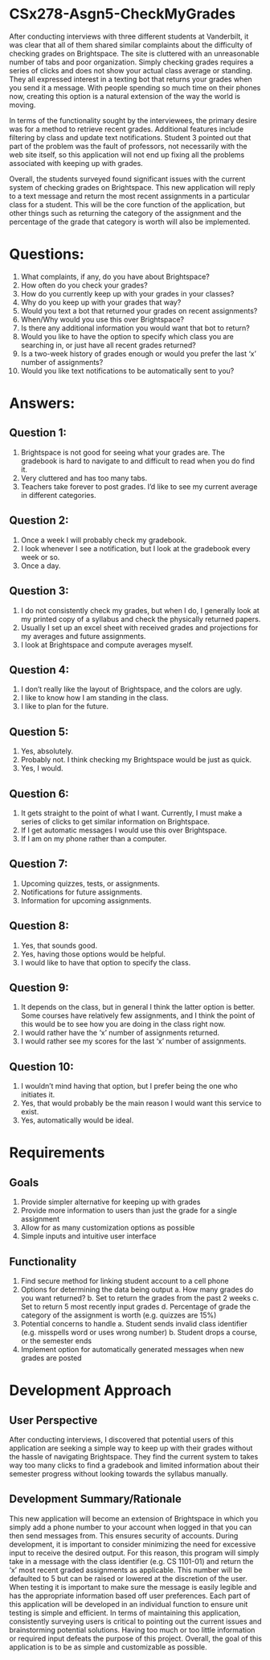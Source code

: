 # CSx278-Asgn5-CheckMyGrades

After conducting interviews with three different students at Vanderbilt, it was clear that all of them shared similar complaints about the difficulty of checking grades on Brightspace. The site is cluttered with an unreasonable number of tabs and poor organization. Simply checking grades requires a series of clicks and does not show your actual class average or standing. They all expressed interest in a texting bot that returns your grades when you send it a message. With people spending so much time on their phones now, creating this option is a natural extension of the way the world is moving. 

In terms of the functionality sought by the interviewees, the primary desire was for a method to retrieve recent grades. Additional features include filtering by class and update text notifications. Student 3 pointed out that part of the problem was the fault of professors, not necessarily with the web site itself, so this application will not end up fixing all the problems associated with keeping up with grades.

Overall, the students surveyed found significant issues with the current system of checking grades on Brightspace. This new application will reply to a text message and return the most recent assignments in a particular class for a student. This will be the core function of the application, but other things such as returning the category of the assignment and the percentage of the grade that category is worth will also be implemented. 


# Questions:
1. What complaints, if any, do you have about Brightspace? 
2. How often do you check your grades?
3. How do you currently keep up with your grades in your classes?
4. Why do you keep up with your grades that way?
5. Would you text a bot that returned your grades on recent assignments?
6. When/Why would you use this over Brightspace?
7. Is there any additional information you would want that bot to return?
8. Would you like to have the option to specify which class you are searching in, or just have all recent grades returned?
9. Is a two-week history of grades enough or would you prefer the last ‘x’ number of assignments?
10. Would you like text notifications to be automatically sent to you?

# Answers:

## Question 1:
1. Brightspace is not good for seeing what your grades are. The gradebook is hard to navigate to and difficult to read when you do find it.
2. Very cluttered and has too many tabs.
3. Teachers take forever to post grades. I’d like to see my current average in different categories.


## Question 2:
1. Once a week I will probably check my gradebook.
2. I look whenever I see a notification, but I look at the gradebook every week or so.
3. Once a day.


## Question 3:
1. I do not consistently check my grades, but when I do, I generally look at my printed copy of a syllabus and check the physically returned papers.
2. Usually I set up an excel sheet with received grades and projections for my averages and future assignments.
3. I look at Brightspace and compute averages myself.


## Question 4:
1. I don’t really like the layout of Brightspace, and the colors are ugly.
2. I like to know how I am standing in the class.
3. I like to plan for the future.


## Question 5:
1. Yes, absolutely.
2. Probably not. I think checking my Brightspace would be just as quick.
3. Yes, I would.


## Question 6:
1. It gets straight to the point of what I want. Currently, I must make a series of clicks to get similar information on Brightspace.
2. If I get automatic messages I would use this over Brightspace.
3. If I am on my phone rather than a computer.


## Question 7:
1. Upcoming quizzes, tests, or assignments.
2. Notifications for future assignments.
3. Information for upcoming assignments.


## Question 8:
1. Yes, that sounds good.
2. Yes, having those options would be helpful.
3. I would like to have that option to specify the class.


## Question 9:
1. It depends on the class, but in general I think the latter option is better. Some courses have relatively few assignments, and I think the point of this would be to see how you are doing in the class right now.
2. I would rather have the ‘x’ number of assignments returned.
3. I would rather see my scores for the last ‘x’ number of assignments.


## Question 10:
1. I wouldn’t mind having that option, but I prefer being the one who initiates it.
2. Yes, that would probably be the main reason I would want this service to exist.
3. Yes, automatically would be ideal.

# Requirements

## Goals
1. Provide simpler alternative for keeping up with grades
2. Provide more information to users than just the grade for a single assignment
3. Allow for as many customization options as possible
4. Simple inputs and intuitive user interface
	
## Functionality
1. Find secure method for linking student account to a cell phone
2. Options for determining the data being output
	a. How many grades do you want returned?
	b. Set to return the grades from the past 2 weeks
	c. Set to return 5 most recently input grades
	d. Percentage of grade the category of the assignment is worth (e.g. quizzes are 15%)
3. Potential concerns to handle
	a. Student sends invalid class identifier (e.g. misspells word or uses wrong number)
	b. Student drops a course, or the semester ends
4. Implement option for automatically generated messages when new grades are posted

# Development Approach

## User Perspective
After conducting interviews, I discovered that potential users of this application are seeking a simple way to keep up with their grades without the hassle of navigating Brightspace. They find the current system to takes way too many clicks to find a gradebook and limited information about their semester progress without looking towards the syllabus manually.

## Development Summary/Rationale
This new application will become an extension of Brightspace in which you simply add a phone number to your account when logged in that you can then send messages from. This ensures security of accounts. During development, it is important to consider minimizing the need for excessive input to receive the desired output. For this reason, this program will simply take in a message with the class identifier (e.g. CS 1101-01) and return the ‘x’ most recent graded assignments as applicable. This number will be defaulted to 5 but can be raised or lowered at the discretion of the user. When testing it is important to make sure the message is easily legible and has the appropriate information based off user preferences. Each part of this application will be developed in an individual function to ensure unit testing is simple and efficient. In terms of maintaining this application, consistently surveying users is critical to pointing out the current issues and brainstorming potential solutions. Having too much or too little information or required input defeats the purpose of this project. Overall, the goal of this application is to be as simple and customizable as possible.


